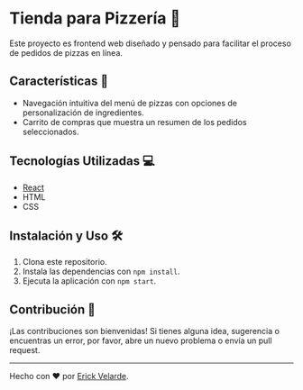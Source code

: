 # Tienda para Pizzería 🍕

Este proyecto es frontend web diseñado y pensado para facilitar el proceso de pedidos de pizzas en línea.

## Características 🚀

- Navegación intuitiva del menú de pizzas con opciones de personalización de ingredientes.
- Carrito de compras que muestra un resumen de los pedidos seleccionados.

## Tecnologías Utilizadas 💻

- [React](https://reactjs.org/)
- HTML
- CSS

## Instalación y Uso 🛠️

1. Clona este repositorio.
2. Instala las dependencias con `npm install`.
3. Ejecuta la aplicación con `npm start`.

## Contribución 🤝

¡Las contribuciones son bienvenidas! Si tienes alguna idea, sugerencia o encuentras un error, por favor, abre un nuevo problema o envía un pull request.

---

Hecho con ❤️ por [Erick Velarde](https://github.com/ErickV3larde).
